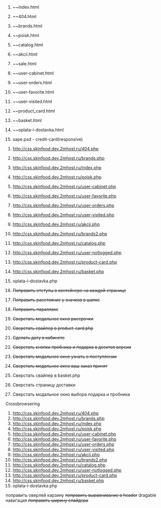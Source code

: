 1. ~~index.html
2. ~~404.html
4. ~~brands.html
4. ~~poisk.html
5. ~~catalog.html
5. ~~akcii.html

6. ~~sale.html
7. ~~user-cabinet.html
7. ~~user-orders.html
7. ~~user-favorite.html
7. ~~user-visited.html

8. ~~product_card.html
3. ~~basket.html
9. ~~oplata-i-dostavka.html

10. sape.psd - credit-card(responsive)


<!-- prod -->
1. http://css.skinfood.dev.2mhost.ru/404.php
2. http://css.skinfood.dev.2mhost.ru/brands.php
3. http://css.skinfood.dev.2mhost.ru/index.php
4. http://css.skinfood.dev.2mhost.ru/poisk.php
5. http://css.skinfood.dev.2mhost.ru/user-cabinet.php
6. http://css.skinfood.dev.2mhost.ru/user-favorite.php
7. http://css.skinfood.dev.2mhost.ru/user-orders.php
8. http://css.skinfood.dev.2mhost.ru/user-visited.php
9. http://css.skinfood.dev.2mhost.ru/akcii.php
10. http://css.skinfood.dev.2mhost.ru/brands2.php
11. http://css.skinfood.dev.2mhost.ru/catalog.php
12. http://css.skinfood.dev.2mhost.ru/user-notlogged.php
13. http://css.skinfood.dev.2mhost.ru/product-card.php
14. http://css.skinfood.dev.2mhost.ru/basket.php
15. oplata-i-dostavka.php


1. ~~Поправить отступы в контейнере на каждой странице~~
2. ~~Поправить расстояние у значков в шапке~~
4. ~~Попрааить параллакс~~
5. ~~Сверстать модальное окно рассрочки~~
6. ~~Сверстать свайпер в product-card.php~~
7. ~~Сделать дату в кабинете~~
8. ~~Сверстать кнопки пробника и подарка в десктоп версии~~
9. ~~Сверстать модальное окно узнать о поступлении~~
10. ~~Сверстать модальное окно ваш заказ принят~~
11. Сверстать свайпер в basket.php
12. Сверстать страницу доставки
13. Сверстать модальное окно выбора подарка и пробника

Crossbrowsering   
1. http://css.skinfood.dev.2mhost.ru/404.php
2. http://css.skinfood.dev.2mhost.ru/brands.php
3. http://css.skinfood.dev.2mhost.ru/index.php
4. http://css.skinfood.dev.2mhost.ru/poisk.php
5. http://css.skinfood.dev.2mhost.ru/user-cabinet.php
6. http://css.skinfood.dev.2mhost.ru/user-favorite.php
7. http://css.skinfood.dev.2mhost.ru/user-orders.php
8. http://css.skinfood.dev.2mhost.ru/user-visited.php
9. http://css.skinfood.dev.2mhost.ru/akcii.php
10. http://css.skinfood.dev.2mhost.ru/brands2.php
11. http://css.skinfood.dev.2mhost.ru/catalog.php
12. http://css.skinfood.dev.2mhost.ru/user-notlogged.php
13. http://css.skinfood.dev.2mhost.ru/product-card.php
14. http://css.skinfood.dev.2mhost.ru/basket.php
15. oplata-i-dostavka.php

поправить оверлей карзину
~~поправить выравнивание в header~~
dragable навигация
~~поправить ширину слайдера~~